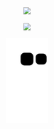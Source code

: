 
<div align="center">
  <a href="https://github.com/MilenaMartini">
  <img height="150em" src="https://github-readme-stats.vercel.app/api/top-langs/?username=MilenaMartini&layout=compact&langs_count=7&theme=github_dark&title_color=f22727"/>
    <br><br>
  <img height="180em" src="http://github-readme-streak-stats.herokuapp.com?user=MilenaMartini&theme=github_dark&hdate_format=j%20M%5B%20Y%5D&stroke=DBDADA&background=0D1117&ring=f22727&fire=b30d1e&currStreakNum=FFFF&sideNums=FFFF&currStreakLabel=f22727&sideLabels=f22727&dates=75EEB"/>



![Snake animation](https://github.com/MilenaMartini/MilenaMartini/blob/output/github-contribution-grid-snake.svg)
</div>
